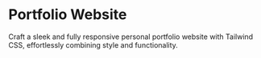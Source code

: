 # Portfolio Website

Craft a sleek and fully responsive personal portfolio website with Tailwind CSS, effortlessly combining style and functionality.
